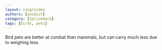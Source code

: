 ```yaml
---
layout: singleidea
authors: [aosdict]
category: [SpliceHack]
tags: [birds, pets]
---
```

Bird pets are better at combat than mammals, but can carry much less due to weighing less.
